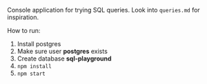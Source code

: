 Console application for trying SQL queries. Look into `queries.md` for inspiration.

How to run:

1. Install postgres
2. Make sure user **postgres** exists
3. Create database **sql-playground**
4. `npm install`
5. `npm start`
